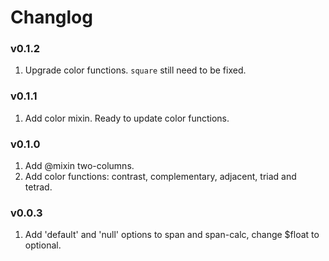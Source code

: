 <h1>Changlog</h1>

<h3>v0.1.2</h3>
<ol>
  <li>Upgrade color functions. <code>square</code> still need to be fixed.</li>
</ol>

<h3>v0.1.1</h3>
<ol>
  <li>Add color mixin. Ready to update color functions.</li>
</ol>

<h3>v0.1.0</h3>
<ol>
  <li>Add @mixin two-columns.</li>
  <li>Add color functions: contrast, complementary, adjacent, triad and tetrad.</li>
</ol>

<h3>v0.0.3</h3>
<ol>
  <li>Add 'default' and 'null' options to span and span-calc, change $float to optional.</li>
</ol>